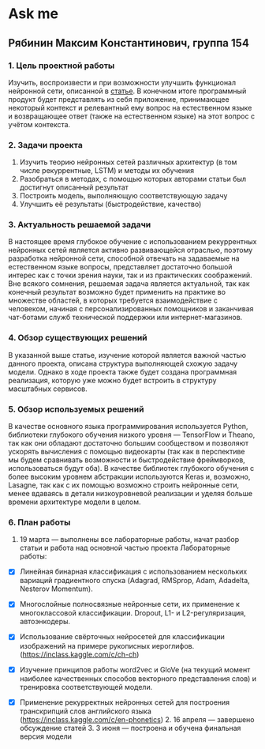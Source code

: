 # Ask me
## Рябинин Максим Константинович, группа 154

### 1. Цель проектной работы
  
  Изучить, воспроизвести и при возможности улучшить функционал нейронной сети, описанной в [статье](https://arxiv.org/pdf/1506.07285.pdf). В конечном итоге программный продукт будет представлять из себя приложение, принимающее некоторый контекст и релевантный ему вопрос на естественном языке и возвращающее ответ (также на естественном языке) на этот вопрос с учётом контекста.
  
### 2. Задачи проекта
  
  1. Изучить теорию нейронных сетей различных архитектур (в том числе рекуррентные, LSTM) и методы их обучения
  2. Разобраться в методах, с помощью которых авторами статьи был достигнут описанный результат
  3. Построить модель, выполняющую соответствующую задачу
  4. Улучшить её результаты (быстродействие, качество)

### 3. Актуальность решаемой задачи

  В настоящее время глубокое обучение с использованием рекуррентных нейронных сетей является активно развивающейся отраслью, поэтому разработка нейронной сети, способной отвечать на задаваемые на естественном языке вопросы, представляет достаточно большой интерес как с точки зрения науки, так и из практических соображений. Вне всякого сомнения, решаемая задача является актуальной, так как конечный результат возможно будет применить на практике во множестве областей, в которых требуется взаимодействие с человеком, начиная с персонализированных помощников и заканчивая чат-ботами служб технической поддержки или интернет-магазинов.
  
### 4. Обзор существующих решений
  
  В указанной выше статье, изучение которой является важной частью данного проекта, описана структура выполняющей схожую задачу модели. Однако в ходе проекта также будет создана программная реализация, которую уже можно будет встроить в структуру масштабных сервисов.

### 5. Обзор используемых решений
  
  В качестве основного языка программирования используется Python, библиотеки глубокого обучения низкого уровня — TensorFlow и Theano, так как они обладают достаточно большим сообществом и позволяют ускорять вычисления с помощью видеокарты (так как в перспективе мы будем сравнивать возможности и быстродействие фреймворков, использоваться будут оба). В качестве библиотек глубокого обучения с более высоким уровнем абстракции используются Keras и, возможно, Lasagne, так как с их помощью возможно строить нейронные сети, менее вдаваясь в детали низкоуровневой реализации и уделяя больше времени архитектуре модели в целом.

### 6. План работы
  1. 19 марта — выполнены все лабораторные работы, начат разбор статьи и работа над основной частью проекта
  Лабораторные работы:
- [x] Линейная бинарная классификация с использованием нескольких вариаций градиентного спуска (Adagrad, RMSprop, Adam, Adadelta, Nesterov Momentum).
- [x] Многослойные полносвязные нейронные сети, их применение к многоклассовой классификации. Dropout, L1- и L2-регуляризация, автоэнкодеры.
- [x] Использование свёрточных нейросетей для классификации изображений на примере рукописных иероглифов. (https://inclass.kaggle.com/c/ch-ch)
- [x] Изучение принципов работы word2vec и GloVe (на текущий момент наиболее качественных способов векторного представления слов) и тренировка соответствующей модели.
- [x] Применение рекурректных нейронных сетей для построения транскрипций слов английского языка (https://inclass.kaggle.com/c/en-phonetics)
  2. 16 апреля — завершено обсуждение статей
  3. 3 июня — построена и обучена финальная версия модели
  
